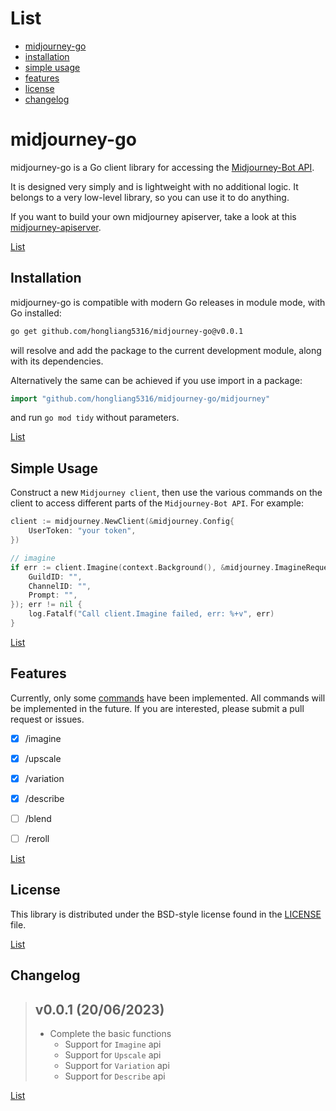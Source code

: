 List
====

* [midjourney-go](#midjourney-go)
* [installation](#installation)
* [simple usage](#simple-usage)
* [features](#features)
* [license](#license)
* [changelog](#changelog)

# midjourney-go #

midjourney-go is a Go client library for accessing the [Midjourney-Bot API](https://midjourney.com/).

It is designed very simply and is lightweight with no additional logic. It belongs to a very low-level library, so you can use it to do anything.

If you want to build your own midjourney apiserver, take a look at this [midjourney-apiserver](https://github.com/hongliang5316/midjourney-apiserver).

[List](#list)

## Installation ##

midjourney-go is compatible with modern Go releases in module mode, with Go installed:

```bash
go get github.com/hongliang5316/midjourney-go@v0.0.1
```

will resolve and add the package to the current development module, along with its dependencies.

Alternatively the same can be achieved if you use import in a package:

```go
import "github.com/hongliang5316/midjourney-go/midjourney"
```

and run `go mod tidy` without parameters.

[List](#list)

## Simple Usage ##

Construct a new `Midjourney client`, then use the various commands on the client to
access different parts of the `Midjourney-Bot API`. For example:

```go
client := midjourney.NewClient(&midjourney.Config{
    UserToken: "your token",
})

// imagine
if err := client.Imagine(context.Background(), &midjourney.ImagineRequest{
    GuildID: "",
    ChannelID: "",
    Prompt: "",
}); err != nil {
    log.Fatalf("Call client.Imagine failed, err: %+v", err)
}
```

[List](#list)

## Features ##

Currently, only some [commands](https://docs.midjourney.com/docs/command-list) have been implemented. All commands will be implemented in the future. If you are interested, please submit a pull request or issues.

- [x] /imagine

- [x] /upscale

- [x] /variation

- [x] /describe

- [ ] /blend

- [ ] /reroll

[List](#list)

## License ##

This library is distributed under the BSD-style license found in the [LICENSE](./LICENSE)
file.

[List](#list)

## Changelog ##

> ## v0.0.1 (20/06/2023)
> - Complete the basic functions
>   * Support for `Imagine` api
>   * Support for `Upscale` api
>   * Support for `Variation` api
>   * Support for `Describe` api

[List](#list)
